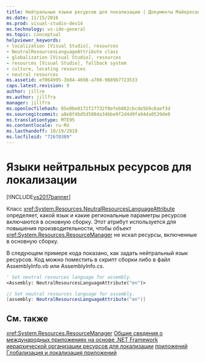 ```yaml
---
title: Нейтральные языки ресурсов для локализации | Документы Майкрософт
ms.date: 11/15/2016
ms.prod: visual-studio-dev14
ms.technology: vs-ide-general
ms.topic: conceptual
helpviewer_keywords:
- localization [Visual Studio], resources
- NeutralResourcesLanguageAttribute class
- globalization [Visual Studio], resources
- resources [Visual Studio], fallback system
- culture, locating resources
- neutral resources
ms.assetid: ef064995-3b84-4698-a708-9689b7723533
caps.latest.revision: 9
author: jillre
ms.author: jillfra
manager: jillfra
ms.openlocfilehash: 85e0be0172f27732f8efeb882cbcde5b9c6aef3d
ms.sourcegitcommit: a8e8f4bd5d508da34bbe9f2d4d9fa94da0539de0
ms.translationtype: MTE95
ms.contentlocale: ru-RU
ms.lasthandoff: 10/19/2019
ms.locfileid: "72670389"
---
```

# <a name="neutral-resources-languages-for-localization"></a>Языки нейтральных ресурсов для локализации
[!INCLUDE[vs2017banner](../includes/vs2017banner.md)]

Класс <xref:System.Resources.NeutralResourcesLanguageAttribute> определяет, какой язык и какие региональные параметры ресурсов включаются в основную сборку. Этот атрибут используется для повышения производительности, чтобы объект <xref:System.Resources.ResourceManager> не искал ресурсы, включенные в основную сборку.

 В следующем примере кода показано, как задать нейтральный язык ресурсов. Код можно поместить в скрипт сборки либо в файл AssemblyInfo.vb или AssemblyInfo.cs.

```vb
' Set neutral resources language for assembly.
<Assembly: NeutralResourcesLanguageAttribute("en")>

```

```csharp
// Set neutral resources language for assembly.
[assembly: NeutralResourcesLanguageAttribute("en")]
```

## <a name="see-also"></a>См. также
 <xref:System.Resources.ResourceManager> [Общие сведения о международных приложениях на основе .NET Framework](../ide/introduction-to-international-applications-based-on-the-dotnet-framework.md) [иерархической организации ресурсов для локализации](../ide/hierarchical-organization-of-resources-for-localization.md) [приложений](../ide/localizing-applications.md) [Глобализация и локализация приложений](../ide/globalizing-and-localizing-applications.md)
